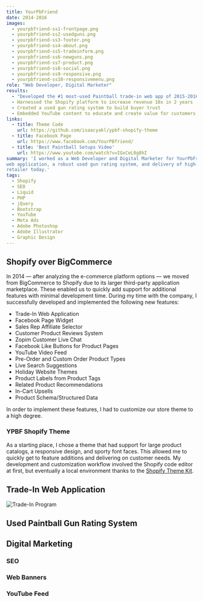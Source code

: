 ```yaml
---
title: YourPbFriend
date: 2014-2016
images:
  - yourpbfriend-ss1-frontpage.png
  - yourpbfriend-ss2-usedguns.png
  - yourpbfriend-ss3-footer.png
  - yourpbfriend-ss4-about.png
  - yourpbfriend-ss5-tradeinform.png
  - yourpbfriend-ss6-newguns.png
  - yourpbfriend-ss7-product.png
  - yourpbfriend-ss8-social.png
  - yourpbfriend-ss9-responsive.png
  - yourpbfriend-ss10-responsivemenu.png
role: "Web Developer, Digital Marketer"
results:
  - "Developed the #1 most-used Paintball trade-in web app of 2015-2016"
  - Harnessed the Shopify platform to increase revenue 10x in 2 years
  - Created a used gun rating system to build buyer trust
  - Embedded YouTube content to educate and create value for customers
links:
  - title: Theme Code
    url: https://github.com/isaacyakl/ypbf-shopify-theme
  - title: Facebook Page
    url: https://www.facebook.com/YourPBfriend/
  - title: 'Best Paintball Setups Video'
    url: https://www.youtube.com/watch?v=IGxCeL8g8hI
summary: 'I worked as a Web Developer and Digital Marketer for YourPbFriend from 2014-2016. During that time, I helped YourPbFriend.com become the fastest growing online Paintball retailer &mdash; peaking at #2 by sales in 2015-2016 &mdash; and the #1 choice for Paintball gear trade-ins. I aggressively focused on our competitive advantage in used Paintball markers. This took shape in SEO, an in-depth trade-in
web application, a robust used gun rating system, and delivery of high-quality product photos and videos. Our trade-in program is emulated by virtually every other online paintball
retailer today.'
tags:
  - Shopify
  - SEO
  - Liquid
  - PHP
  - jQuery
  - Bootstrap
  - YouTube
  - Meta Ads
  - Adobe Photoshop
  - Adobe Illustrator
  - Graphic Design
---
```


## Shopify over BigCommerce

In 2014 &mdash; after analyzing the e-commerce platform options &mdash; we moved from BigCommerce to Shopify due to its larger third-party application marketplace. These enabled us to quickly add support for additional features with minimal development time. During my time with the company, I successfully developed and implemented the following new features:

-  Trade-In Web Application
-  Facebook Page Widget
-  Sales Rep Affiliate Selector
-  Customer Product Reviews System
-  Zopim Customer Live Chat
-  Facebook Like Buttons for Product Pages
-  YouTube Video Feed
-  Pre-Order and Custom Order Product Types
-  Live Search Suggestions
-  Holiday Website Themes
-  Product Labels from Product Tags
-  Related Product Recommendations
-  In-Cart Upsells
-  Product Schema/Structured Data

In order to implement these features, I had to customize our store theme to a high degree.

### YPBF Shopify Theme

As a starting place, I chose a theme that had support for large product catalogs, a responsive design, and sporty font faces. This allowed me to quickly get to feature additions and delivering on customer needs. My development and customization workflow involved the Shopify code editor at first, but eventually a local environment thanks to the [Shopify Theme Kit](https://shopify.dev/themes/tools/theme-kit).

## Trade-In Web Application

![Trade-In Program](/img/work/yourpbfriend-ss5-tradeinform.png)

## Used Paintball Gun Rating System

## Digital Marketing

### SEO

### Web Banners

### YouTube Feed

